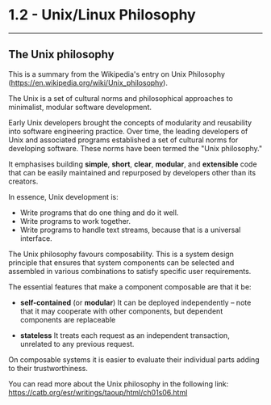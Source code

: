 # 1.2 - Unix/Linux Philosophy
-----------------------------

## The Unix philosophy
This is a summary from the Wikipedia's entry on Unix Philosophy (https://en.wikipedia.org/wiki/Unix_philosophy).

The Unix is a set of cultural norms and philosophical approaches to minimalist, modular software development.

Early Unix developers brought the concepts of modularity and reusability into software engineering practice. Over time, the leading developers of Unix and associated programs established a set of cultural norms for developing software. These norms have been termed the "Unix philosophy."

It emphasises building **simple**, **short**, **clear**, **modular**, and **extensible** code that can be easily maintained and repurposed by developers other than its creators.

In essence, Unix development is:

* Write programs that do one thing and do it well.
* Write programs to work together.
* Write programs to handle text streams, because that is a universal interface.

The Unix philosophy favours composability. This is a system design principle that ensures that system components can be selected and assembled in various combinations to satisfy specific user requirements.

The essential features that make a component composable are that it be:

* **self-contained** (or **modular**)
It can be deployed independently – note that it may cooperate with other components, but dependent components are replaceable
 
* **stateless**
It treats each request as an independent transaction, unrelated to any previous request.

On composable systems it is easier to evaluate their individual parts adding to their trustworthiness.
	
You can read more about the Unix philosophy in the following link: https://catb.org/esr/writings/taoup/html/ch01s06.html
